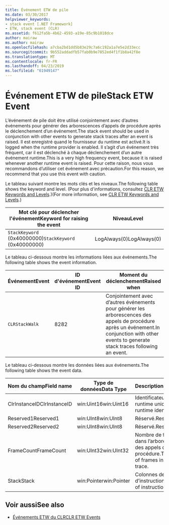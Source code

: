 ```yaml
---
title: Événement ETW de pile
ms.date: 03/30/2017
helpviewer_keywords:
- stack event [.NET Framework]
- ETW, stack event (CLR)
ms.assetid: f612fa5b-4b62-4593-a19e-85c9b1018dce
author: mairaw
ms.author: mairaw
ms.openlocfilehash: a7cba2bd1dd5b83e29c7a6c192a1a7e5e2d33ecc
ms.sourcegitcommit: 9b552addadfb57fab0b9e7852ed4f1f1b8a42f8e
ms.translationtype: MT
ms.contentlocale: fr-FR
ms.lasthandoff: 04/23/2019
ms.locfileid: "61949147"
---
```

# <a name="stack-etw-event"></a><span data-ttu-id="fb4cc-102">Événement ETW de pile</span><span class="sxs-lookup"><span data-stu-id="fb4cc-102">Stack ETW Event</span></span>
<span data-ttu-id="fb4cc-103">L’événement de pile doit être utilisé conjointement avec d’autres événements pour générer des arborescences d’appels de procédure après le déclenchement d’un événement.</span><span class="sxs-lookup"><span data-stu-id="fb4cc-103">The stack event should be used in conjunction with other events to generate stack traces after an event is raised.</span></span> <span data-ttu-id="fb4cc-104">Il est enregistré quand le fournisseur du runtime est activé.</span><span class="sxs-lookup"><span data-stu-id="fb4cc-104">It is logged when the runtime provider is enabled.</span></span> <span data-ttu-id="fb4cc-105">Il s’agit d’un événement très fréquent, car il est déclenché à chaque déclenchement d’un autre événement runtime.</span><span class="sxs-lookup"><span data-stu-id="fb4cc-105">This is a very high frequency event, because it is raised whenever another runtime event is raised.</span></span> <span data-ttu-id="fb4cc-106">Pour cette raison, nous vous recommandons d’utiliser cet événement avec précaution.</span><span class="sxs-lookup"><span data-stu-id="fb4cc-106">For this reason, we recommend that you use this event with caution.</span></span>  
  
 <span data-ttu-id="fb4cc-107">Le tableau suivant montre les mots clés et les niveaux.</span><span class="sxs-lookup"><span data-stu-id="fb4cc-107">The following table shows the keyword and level.</span></span> <span data-ttu-id="fb4cc-108">(Pour plus d'informations, consultez [CLR ETW Keywords and Levels](../../../docs/framework/performance/clr-etw-keywords-and-levels.md).)</span><span class="sxs-lookup"><span data-stu-id="fb4cc-108">(For more information, see [CLR ETW Keywords and Levels](../../../docs/framework/performance/clr-etw-keywords-and-levels.md).)</span></span>  
  
|<span data-ttu-id="fb4cc-109">Mot clé pour déclencher l'événement</span><span class="sxs-lookup"><span data-stu-id="fb4cc-109">Keyword for raising the event</span></span>|<span data-ttu-id="fb4cc-110">Niveau</span><span class="sxs-lookup"><span data-stu-id="fb4cc-110">Level</span></span>|  
|-----------------------------------|-----------|  
|<span data-ttu-id="fb4cc-111">`StackKeyword` (0x40000000)</span><span class="sxs-lookup"><span data-stu-id="fb4cc-111">`StackKeyword` (0x40000000)</span></span>|<span data-ttu-id="fb4cc-112">LogAlways(0)</span><span class="sxs-lookup"><span data-stu-id="fb4cc-112">LogAlways(0)</span></span>|  
  
 <span data-ttu-id="fb4cc-113">Le tableau ci-dessous montre les informations liées aux événements.</span><span class="sxs-lookup"><span data-stu-id="fb4cc-113">The following table shows the event information.</span></span>  
  
|<span data-ttu-id="fb4cc-114">Événement</span><span class="sxs-lookup"><span data-stu-id="fb4cc-114">Event</span></span>|<span data-ttu-id="fb4cc-115">ID d'événement</span><span class="sxs-lookup"><span data-stu-id="fb4cc-115">Event ID</span></span>|<span data-ttu-id="fb4cc-116">Moment du déclenchement</span><span class="sxs-lookup"><span data-stu-id="fb4cc-116">Raised when</span></span>|  
|-----------|--------------|-----------------|  
|`CLRStackWalk`|<span data-ttu-id="fb4cc-117">82</span><span class="sxs-lookup"><span data-stu-id="fb4cc-117">82</span></span>|<span data-ttu-id="fb4cc-118">Conjointement avec d’autres événements pour générer les arborescences des appels de procédure après un événement.</span><span class="sxs-lookup"><span data-stu-id="fb4cc-118">In conjunction with other events to generate stack traces following an event.</span></span>|  
  
 <span data-ttu-id="fb4cc-119">Le tableau ci-dessous montre les données liées aux événements.</span><span class="sxs-lookup"><span data-stu-id="fb4cc-119">The following table shows the event data.</span></span>  
  
|<span data-ttu-id="fb4cc-120">Nom du champ</span><span class="sxs-lookup"><span data-stu-id="fb4cc-120">Field name</span></span>|<span data-ttu-id="fb4cc-121">Type de données</span><span class="sxs-lookup"><span data-stu-id="fb4cc-121">Data Type</span></span>|<span data-ttu-id="fb4cc-122">Description</span><span class="sxs-lookup"><span data-stu-id="fb4cc-122">Description</span></span>|  
|----------------|---------------|-----------------|  
|<span data-ttu-id="fb4cc-123">ClrInstanceID</span><span class="sxs-lookup"><span data-stu-id="fb4cc-123">ClrInstanceID</span></span>|<span data-ttu-id="fb4cc-124">win:Uint16</span><span class="sxs-lookup"><span data-stu-id="fb4cc-124">win:Uint16</span></span>|<span data-ttu-id="fb4cc-125">Identificateur de runtime unique.</span><span class="sxs-lookup"><span data-stu-id="fb4cc-125">Unique runtime identifier.</span></span>|  
|<span data-ttu-id="fb4cc-126">Reserved1</span><span class="sxs-lookup"><span data-stu-id="fb4cc-126">Reserved1</span></span>|<span data-ttu-id="fb4cc-127">win:UInt8</span><span class="sxs-lookup"><span data-stu-id="fb4cc-127">win:UInt8</span></span>|<span data-ttu-id="fb4cc-128">Réservé.</span><span class="sxs-lookup"><span data-stu-id="fb4cc-128">Reserved.</span></span>|  
|<span data-ttu-id="fb4cc-129">Reserved2</span><span class="sxs-lookup"><span data-stu-id="fb4cc-129">Reserved2</span></span>|<span data-ttu-id="fb4cc-130">win:UInt8</span><span class="sxs-lookup"><span data-stu-id="fb4cc-130">win:UInt8</span></span>|<span data-ttu-id="fb4cc-131">Réservé.</span><span class="sxs-lookup"><span data-stu-id="fb4cc-131">Reserved.</span></span>|  
|<span data-ttu-id="fb4cc-132">FrameCount</span><span class="sxs-lookup"><span data-stu-id="fb4cc-132">FrameCount</span></span>|<span data-ttu-id="fb4cc-133">win:UInt32</span><span class="sxs-lookup"><span data-stu-id="fb4cc-133">win:UInt32</span></span>|<span data-ttu-id="fb4cc-134">Nombre de frames dans l’arborescence des appels de procédure.</span><span class="sxs-lookup"><span data-stu-id="fb4cc-134">The number of frames in the stack trace.</span></span>|  
|<span data-ttu-id="fb4cc-135">Stack</span><span class="sxs-lookup"><span data-stu-id="fb4cc-135">Stack</span></span>|<span data-ttu-id="fb4cc-136">win:Pointer</span><span class="sxs-lookup"><span data-stu-id="fb4cc-136">win:Pointer</span></span>|<span data-ttu-id="fb4cc-137">Colonnes de pointeurs d’instruction.</span><span class="sxs-lookup"><span data-stu-id="fb4cc-137">Columns of instruction pointers.</span></span>|  
  
## <a name="see-also"></a><span data-ttu-id="fb4cc-138">Voir aussi</span><span class="sxs-lookup"><span data-stu-id="fb4cc-138">See also</span></span>

- [<span data-ttu-id="fb4cc-139">Événements ETW du CLR</span><span class="sxs-lookup"><span data-stu-id="fb4cc-139">CLR ETW Events</span></span>](../../../docs/framework/performance/clr-etw-events.md)
